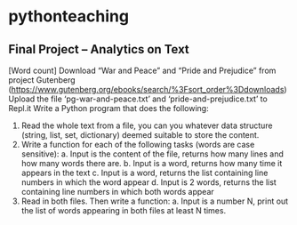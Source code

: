 # pythonteaching

## Final Project – Analytics on Text
[Word count] Download “War and Peace” and “Pride and Prejudice” from project
Gutenberg (https://www.gutenberg.org/ebooks/search/%3Fsort_order%3Ddownloads)
Upload the file ‘pg-war-and-peace.txt’ and ‘pride-and-prejudice.txt’ to Repl.it
Write a Python program that does the following:
1. Read the whole text from a file, you can you whatever data structure (string, list, set,
dictionary) deemed suitable to store the content.
2. Write a function for each of the following tasks (words are case sensitive):
a. Input is the content of the file, returns how many lines and how many words
there are.
b. Input is a word, returns how many time it appears in the text
c. Input is a word, returns the list containing line numbers in which the word
appear
d. Input is 2 words, returns the list containing line numbers in which both
words appear
3. Read in both files. Then write a function:
a. Input is a number N, print out the list of words appearing in both files at least
N times.
